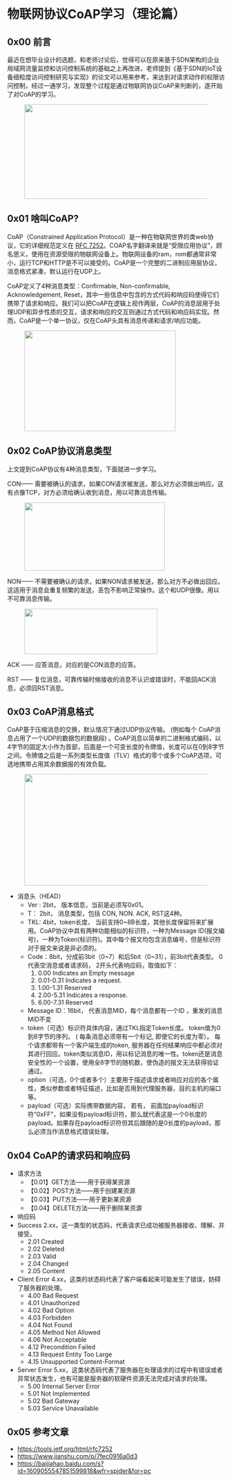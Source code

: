 # 物联网协议CoAP学习（理论篇）

<div class="has-toc have-toc">
</div>

## 0x00 前言

最近在想毕业设计的选题，和老师讨论后，觉得可以在原来基于SDN架构的企业局域网流量监控和访问控制系统的基础之上再改进，老师提到《基于SDN的IoT设备细粒度访问控制研究与实现》的论文可以用来参考，来达到对请求动作的权限访问控制，经过一通学习，发现整个过程是通过物联网协议CoAP来判断的，遂开始了对CoAP的学习。

<div class="wp-block-image">
  <figure class="aligncenter size-large"><img loading="lazy" width="896" height="219" src="https://cdn.jsdelivr.net/gh/Hannibal0x/img/2021/02/图片-192.png" alt="" class="wp-image-1344" /></figure>
</div>

## 0x01 啥叫CoAP?

CoAP（Constrained Application Protocol）是一种在物联网世界的类web协议，它的详细规范定义在 <a rel="noreferrer noopener" href="https://tools.ietf.org/html/rfc7252" data-type="URL" data-id="https://tools.ietf.org/html/rfc7252" target="_blank" rel="nofollow" >RFC 7252</a>。COAP名字翻译来就是“受限应用协议”，顾名思义，使用在资源受限的物联网设备上。物联网设备的ram，rom都通常非常小，运行TCP和HTTP是不可以接受的。CoAP是一个完整的二进制应用层协议，消息格式紧凑，默认运行在UDP上。

CoAP定义了4种消息类型：Confirmable, Non-confirmable, Acknowledgement, Reset，其中一些信息中包含的方式代码和响应码使得它们携带了请求和响应。我们可以把CoAP在逻辑上视作两层，CoAP的消息层用于处理UDP和异步性质的交互，请求和响应的交互则通过方式代码和响应码实现。然而，CoAP是一个单一协议，仅在CoAP头具有消息传递和请求/响应功能。

<div class="wp-block-image">
  <figure class="aligncenter size-large is-resized"><img loading="lazy" src="https://cdn.jsdelivr.net/gh/Hannibal0x/img/2021/02/图片-193.png" alt="" class="wp-image-1353" width="350" height="233" /></figure>
</div>

## 0x02 CoAP协议消息类型

上文提到CoAP协议有4种消息类型，下面就进一步学习。

CON—— 需要被确认的请求，如果CON请求被发送，那么对方必须做出响应。这有点像TCP，对方必须给确认收到消息，用以可靠消息传输。

<div class="wp-block-image">
  <figure class="aligncenter size-large is-resized"><img loading="lazy" src="https://cdn.jsdelivr.net/gh/Hannibal0x/img/2021/02/图片-194.png" alt="" class="wp-image-1360" width="325" height="158" /></figure>
</div>

NON—— 不需要被确认的请求，如果NON请求被发送，那么对方不必做出回应。这适用于消息会重复频繁的发送，丢包不影响正常操作。这个和UDP很像。用以不可靠消息传输。

<div class="wp-block-image">
  <figure class="aligncenter size-large is-resized"><img loading="lazy" src="https://cdn.jsdelivr.net/gh/Hannibal0x/img/2021/02/图片-195.png" alt="" class="wp-image-1363" width="308" height="105" /></figure>
</div>

ACK —— 应答消息，对应的是CON消息的应答。

RST —— 复位消息，可靠传输时候接收的消息不认识或错误时，不能回ACK消息，必须回RST消息。

## 0x03 CoAP消息格式

CoAP基于压缩消息的交换，默认情况下通过UDP协议传输。 (例如每个 CoAP消息占用了一个UDP的数据包的数据段) 。CoAP消息以简单的二进制格式编码，以 4字节的固定大小作为首部，后面是一个可变长度的令牌值，长度可以在0到8字节之间。令牌值之后是一系列类型长度值（TLV）格式的零个或多个CoAP选项，可选地携带占用其余数据报的有效负载。

<div class="wp-block-image">
  <figure class="aligncenter size-large"><img loading="lazy" width="671" height="258" src="https://cdn.jsdelivr.net/gh/Hannibal0x/img/2021/02/图片-196.png" alt="" class="wp-image-1372" /></figure>
</div>

  * 消息头（HEAD）
      * Ver : 2bit， 版本信息，当前是必须写0x01。
      * T： 2bit， 消息类型，包括 CON, NON. ACK, RST这4种。
      * TKL: 4bit，token长度， 当前支持0~8B长度，其他长度保留将来扩展用。CoAP协议中具有两种功能相似的标识符，一种为Message ID(报文编号)，一种为Token(标识符)。其中每个报文均包含消息编号，但是标识符对于报文来说是非必须的。
      * Code：8bit，分成前3bit（0~7）和后5bit（0~31），前3bit代表类型。 0代表空消息或者请求码， 2开头代表响应码，取值如下：
          1. 0.00 Indicates an Empty message
          2. 0.01-0.31 Indicates a request.
          3. 1.00-1.31 Reserved
          4. 2.00-5.31 Indicates a response.
          5. 6.00-7.31 Reserved
      * Message ID：16bit， 代表消息MID，每个消息都有一个ID ，重发的消息MID不变
      * token（可选）标识符具体内容，通过TKL指定Token长度。 token值为0到8字节的序列。 ( 每条消息必须带有一个标记, 即使它的长度为零）。 每个请求都带有一个客户端生成的token, 服务器在任何结果响应中都必须对其进行回应。token类似消息ID，用以标记消息的唯一性。token还是消息安全性的一个设置，使用全8字节的随机数，使伪造的报文无法获得验证通过。
      * option（可选，0个或者多个）主要用于描述请求或者响应对应的各个属性，类似参数或者特征描述，比如是否用到代理服务器，目的主机的端口等。
      * payload（可选）实际携带数据内容， 若有， 前面加payload标识符“0xFF”，如果没有payload标识符，那么就代表这是一个0长度的payload。如果存在payload标识符但其后跟随的是0长度的payload，那么必须当作消息格式错误处理。

## 0x04 CoAP的请求码和响应码

  * 请求方法
      * 【0.01】GET方法——用于获得某资源
      * 【0.02】POST方法——用于创建某资源
      * 【0.03】PUT方法——用于更新某资源
      * 【0.04】DELETE方法——用于删除某资源
  * 响应码
  * Success 2.xx，这一类型的状态码，代表请求已成功被服务器接收、理解、并接受。
      * 2.01 Created
      * 2.02 Deleted
      * 2.03 Valid
      * 2.04 Changed
      * 2.05 Content
  * Client Error 4.xx，这类的状态码代表了客户端看起来可能发生了错误，妨碍了服务器的处理。
      * 4.00 Bad Request
      * 4.01 Unauthorized
      * 4.02 Bad Option
      * 4.03 Forbidden
      * 4.04 Not Found
      * 4.05 Method Not Allowed
      * 4.06 Not Acceptable
      * 4.12 Precondition Failed
      * 4.13 Request Entity Too Large
      * 4.15 Unsupported Content-Format
  * Server Error 5.xx，这类状态码代表了服务器在处理请求的过程中有错误或者异常状态发生，也有可能是服务器的软硬件资源无法完成对请求的处理。
      * 5.00 Internal Server Error
      * 5.01 Not Implemented
      * 5.02 Bad Gateway
      * 5.03 Service Unavailable

## 0x05 参考文章

  * <a href="https://tools.ietf.org/html/rfc7252" target="_blank" rel="noreferrer noopener" rel="nofollow" >https://tools.ietf.org/html/rfc7252</a>
  * <a rel="noreferrer noopener" href="https://www.jianshu.com/p/7fec0916a0d3" target="_blank" rel="nofollow" >https://www.jianshu.com/p/7fec0916a0d3</a>
  * <a rel="noreferrer noopener" href="https://baijiahao.baidu.com/s?id=1609055547851599818&wfr=spider&for=pc" target="_blank" rel="nofollow" >https://baijiahao.baidu.com/s?id=1609055547851599818&wfr=spider&for=pc</a>
